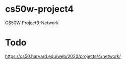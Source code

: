 # cs50w-project4

CS50W Project3-Network

# Todo
https://cs50.harvard.edu/web/2020/projects/4/network/
